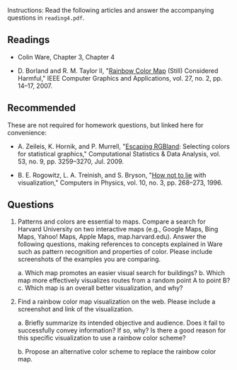 Instructions: Read the following articles and answer the accompanying questions
in `reading4.pdf`.

## Readings

* Colin Ware, Chapter 3, Chapter 4

* D. Borland and R. M. Taylor II, "[Rainbow Color Map][1] (Still) Considered
  Harmful," IEEE Computer Graphics and Applications, vol. 27, no. 2, pp. 14–17,
  2007.

[1]: cdn://excerpts/w4/Borland_Rainbow_Color_Map.pdf

## Recommended

These are not required for homework questions, but linked here for convenience:

* A. Zeileis, K. Hornik, and P. Murrell, "[Escaping RGBland][2]: Selecting colors
  for statistical graphics," Computational Statistics & Data Analysis, vol. 53,
  no. 9, pp. 3259–3270, Jul. 2009.

* B. E. Rogowitz, L. A. Treinish, and S. Bryson, "[How not to lie][3] with
  visualization," Computers in Physics, vol. 10, no. 3, pp. 268–273, 1996.

[2]: cdn://excerpts/w4/Zeileis_Escaping_RGBland.pdf
[3]: cdn://excerpts/w4/Rogowitz_How_not_to_lie.pdf

## Questions

1. Patterns and colors are essential to maps. Compare a search for Harvard
   University on two interactive maps (e.g., Google Maps, Bing Maps, Yahoo! Maps,
   Apple Maps, map.harvard.edu). Answer the following questions, making references
   to concepts explained in Ware such as pattern recognition and properties of
   color. Please include screenshots of the examples you are comparing.

    a. Which map promotes an easier visual search for buildings?
    b. Which map more effectively visualizes routes from a random point A to point B?
    c. Which map is an overall better visualization, and why?

2. Find a rainbow color map visualization on the web. Please include a
   screenshot and link of the visualization.

   a. Briefly summarize its intended objective and audience. Does it fail to
      successfully convey information? If so, why? Is there a good reason for this
      specific visualization to use a rainbow color scheme?
   
   b. Propose an alternative color scheme to replace the rainbow color map.

